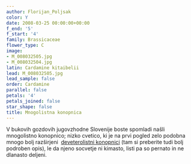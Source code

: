 ```yaml
---
author: Florijan_Poljsak
color: Y
date: 2008-03-25 00:00:00+00:00
f_end: '5'
f_start: '4'
family: Brassicaceae
flower_type: C
image:
- M_008032505.jpg
- M_008032504.jpg
latin: Cardamine kitaibelii
lead: M_008032505.jpg
lead_sample: false
order: Cardamine
parallel: false
petals: '4'
petals_joined: false
star_shape: false
title: Mnogolistna konopnica
---
```

V bukovih gozdovih jugovzhodne Slovenije boste spomladi našli mnogolistno konopnico; nizko cvetico, ki je na prvi pogled zelo podobna mnogo bolj razširjeni  [deveterolistni konopnici](../cardamineenneaphyllos/) (tam si preberite tudi bolj podroben opis), le da njeno socvetje ni kimasto, listi pa so pernato in ne dlanasto deljeni.
